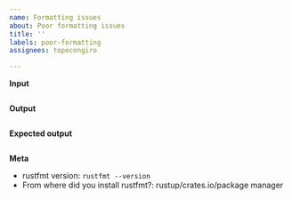 ```yaml
---
name: Formatting issues
about: Poor formatting issues
title: ''
labels: poor-formatting
assignees: topecongiro

---
```


**Input**

```rust
```

**Output**

```rust
```

**Expected output**

```rust
```

**Meta**

- rustfmt version: `rustfmt --version`
- From where did you install rustfmt?: rustup/crates.io/package manager
